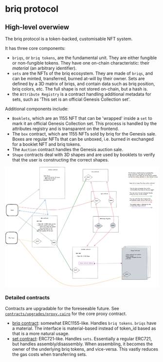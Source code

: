 # briq protocol

## High-level overwiew

The briq protocol is a token-backed, customisable NFT system.

It has three core components:
- `briqs`, or `briq tokens`, are the fundamental unit. They are either fungible or non-fungible tokens. They have one on-chain characteristic: their _material_ (an arbitrary identifier).
- `sets` are the NFTs of the briq ecosystem. They are made of `briqs`, and can be minted, transferred, burned at-will by their owner. Sets are defined by a 3D matrix of briqs, and contain data such as briq position, briq colors, etc. The full shape is not stored on-chain, but a hash is.
- the `Attribute Registry` is a contract handling additional metadata for sets, such as 'This set is an official Genesis Collection set'.

Additional components include:
- `Booklets`, which are an 1155 NFT that can be 'wrapped' inside a `set` to mark it an official Genesis Collection set. This process is handled by the attributes registry and is transparent on the frontend.
- The `box` contract, which are 1155 NFTs sold by briq for the Genesis sale. Boxes are regular NFTs that can be unboxed, i.e. burned in exchanged for a booklet NFT and briq tokens.
- The `Auction` contract handles the Genesis auction sale.
- `Shape` contracts deal with 3D shapes and are used by booklets to verify that the user is constructing the correct shapes.

![Genesis Sale Overview](./GenesisSale.png)

### Detailed contracts

Contracts are upgradable for the foreseeable future. See [`contracts/upgrades/proxy.cairo`](../contracts/upgrades/proxy.cairo) for the core proxy contract.

 - [briq contract](briq/): somewhat ERC1155-like. Handles `briq tokens`. `briqs` have a material. The interface is material-based instead of token_id based as that is a more natural usage.
 - [set contract](set/): ERC721-like. Handles `sets`. Essentially a regular ERC721, but handles assembly/disassembly. When assembling, it becomes the owner of the underlying briq tokens, and vice-versa. This vastly reduces the gas costs when transferring sets.
